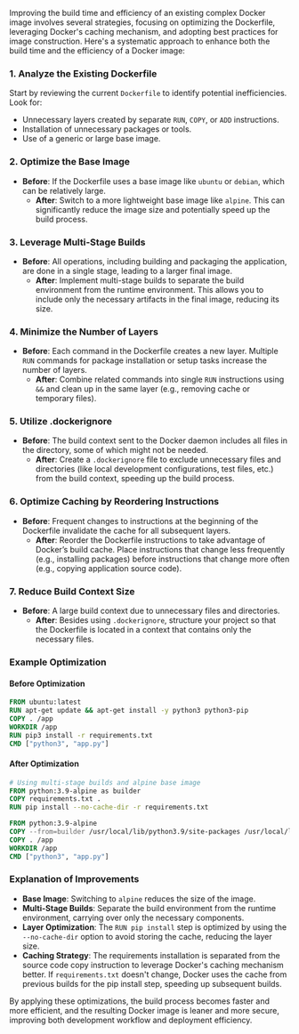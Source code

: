 Improving the build time and efficiency of an existing complex Docker image involves several strategies, focusing on optimizing the Dockerfile, leveraging Docker's caching mechanism, and adopting best practices for image construction. Here's a systematic approach to enhance both the build time and the efficiency of a Docker image:

### 1. Analyze the Existing Dockerfile

Start by reviewing the current `Dockerfile` to identify potential inefficiencies. Look for:
- Unnecessary layers created by separate `RUN`, `COPY`, or `ADD` instructions.
- Installation of unnecessary packages or tools.
- Use of a generic or large base image.

### 2. Optimize the Base Image

- **Before**: If the Dockerfile uses a base image like `ubuntu` or `debian`, which can be relatively large.
    - **After**: Switch to a more lightweight base image like `alpine`. This can significantly reduce the image size and potentially speed up the build process.

### 3. Leverage Multi-Stage Builds

- **Before**: All operations, including building and packaging the application, are done in a single stage, leading to a larger final image.
    - **After**: Implement multi-stage builds to separate the build environment from the runtime environment. This allows you to include only the necessary artifacts in the final image, reducing its size.

### 4. Minimize the Number of Layers

- **Before**: Each command in the Dockerfile creates a new layer. Multiple `RUN` commands for package installation or setup tasks increase the number of layers.
    - **After**: Combine related commands into single `RUN` instructions using `&&` and clean up in the same layer (e.g., removing cache or temporary files).

### 5. Utilize .dockerignore

- **Before**: The build context sent to the Docker daemon includes all files in the directory, some of which might not be needed.
    - **After**: Create a `.dockerignore` file to exclude unnecessary files and directories (like local development configurations, test files, etc.) from the build context, speeding up the build process.

### 6. Optimize Caching by Reordering Instructions

- **Before**: Frequent changes to instructions at the beginning of the Dockerfile invalidate the cache for all subsequent layers.
    - **After**: Reorder the Dockerfile instructions to take advantage of Docker’s build cache. Place instructions that change less frequently (e.g., installing packages) before instructions that change more often (e.g., copying application source code).

### 7. Reduce Build Context Size

- **Before**: A large build context due to unnecessary files and directories.
    - **After**: Besides using `.dockerignore`, structure your project so that the Dockerfile is located in a context that contains only the necessary files.

### Example Optimization

#### Before Optimization

```Dockerfile
FROM ubuntu:latest
RUN apt-get update && apt-get install -y python3 python3-pip
COPY . /app
WORKDIR /app
RUN pip3 install -r requirements.txt
CMD ["python3", "app.py"]
```

#### After Optimization

```Dockerfile
# Using multi-stage builds and alpine base image
FROM python:3.9-alpine as builder
COPY requirements.txt .
RUN pip install --no-cache-dir -r requirements.txt

FROM python:3.9-alpine
COPY --from=builder /usr/local/lib/python3.9/site-packages /usr/local/lib/python3.9/site-packages
COPY . /app
WORKDIR /app
CMD ["python3", "app.py"]
```

### Explanation of Improvements

- **Base Image**: Switching to `alpine` reduces the size of the image.
- **Multi-Stage Builds**: Separate the build environment from the runtime environment, carrying over only the necessary components.
- **Layer Optimization**: The `RUN pip install` step is optimized by using the `--no-cache-dir` option to avoid storing the cache, reducing the layer size.
- **Caching Strategy**: The requirements installation is separated from the source code copy instruction to leverage Docker's caching mechanism better. If `requirements.txt` doesn't change, Docker uses the cache from previous builds for the pip install step, speeding up subsequent builds.

By applying these optimizations, the build process becomes faster and more efficient, and the resulting Docker image is leaner and more secure, improving both development workflow and deployment efficiency.